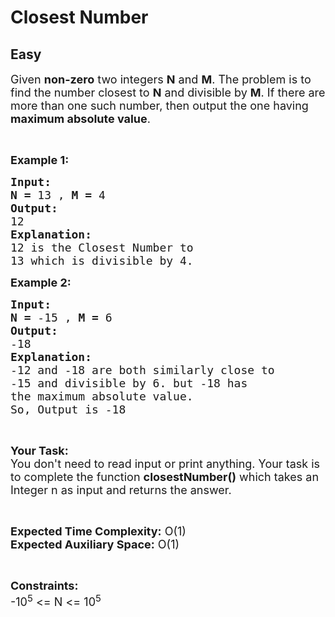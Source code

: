 # Closest Number
## Easy
<div class="problem-statement" style="user-select: auto;">
                <p style="user-select: auto;"></p><p style="user-select: auto;"><span style="font-size: 18px; user-select: auto;">Given <strong style="user-select: auto;">non-zero</strong> two integers <strong style="user-select: auto;">N</strong> and <strong style="user-select: auto;">M</strong>. The problem is to find the number closest to <strong style="user-select: auto;">N</strong> and divisible by <strong style="user-select: auto;">M</strong>. If there are more than one such number, then output the one having <strong style="user-select: auto;">maximum absolute value</strong>.</span></p>

<p style="user-select: auto;">&nbsp;</p>

<p style="user-select: auto;"><span style="font-size: 18px; user-select: auto;"><strong style="user-select: auto;">Example 1:</strong></span></p>

<pre style="user-select: auto;"><span style="font-size: 18px; user-select: auto;"><strong style="user-select: auto;">Input:</strong></span>
<span style="font-size: 18px; user-select: auto;"><strong style="user-select: auto;">N = </strong>13 , <strong style="user-select: auto;">M = </strong>4</span>
<span style="font-size: 18px; user-select: auto;"><strong style="user-select: auto;">Output:
</strong>12</span>
<span style="font-size: 18px; user-select: auto;"><strong style="user-select: auto;">Explanation:
</strong>12 is the Closest Number to
13 which is divisible by 4.</span></pre>

<p style="user-select: auto;"><span style="font-size: 18px; user-select: auto;"><strong style="user-select: auto;">Example 2:</strong></span></p>

<pre style="user-select: auto;"><span style="font-size: 18px; user-select: auto;"><strong style="user-select: auto;">Input:</strong></span>
<span style="font-size: 18px; user-select: auto;"><strong style="user-select: auto;">N = </strong>-15 , <strong style="user-select: auto;">M = </strong>6</span>
<span style="font-size: 18px; user-select: auto;"><strong style="user-select: auto;">Output:
</strong>-18</span>
<span style="font-size: 18px; user-select: auto;"><strong style="user-select: auto;">Explanation:
</strong>-12 and -18 are both similarly close to
-15 and divisible by 6. but -18 has
the maximum absolute value.
So, Output is -18</span></pre>

<p style="user-select: auto;">&nbsp;</p>

<p style="user-select: auto;"><span style="font-size: 18px; user-select: auto;"><strong style="user-select: auto;">Your Task:</strong><br style="user-select: auto;">
You don't need to read input or print anything. Your task is to complete the function <strong style="user-select: auto;">closestNumber()</strong> which takes an Integer n as input and returns the answer.</span></p>

<p style="user-select: auto;">&nbsp;</p>

<p style="user-select: auto;"><span style="font-size: 18px; user-select: auto;"><strong style="user-select: auto;">Expected Time Complexity:</strong> O(1)<br style="user-select: auto;">
<strong style="user-select: auto;">Expected Auxiliary Space:</strong> O(1)</span></p>

<p style="user-select: auto;">&nbsp;</p>

<p style="user-select: auto;"><span style="font-size: 18px; user-select: auto;"><strong style="user-select: auto;">Constraints:</strong></span><br style="user-select: auto;">
<span style="font-size: 18px; user-select: auto;">-10<sup style="user-select: auto;">5</sup> &lt;= N &lt;= 10<sup style="user-select: auto;">5</sup></span></p>
 <p style="user-select: auto;"></p>
            </div>